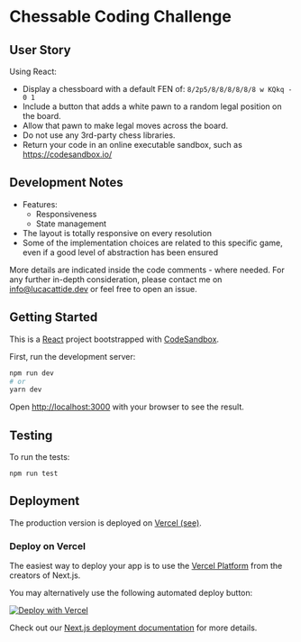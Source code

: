 # Chessable Coding Challenge

## User Story

Using React:

- Display a chessboard with a default FEN of: ```8/2p5/8/8/8/8/8/8 w KQkq - 0 1```
- Include a button that adds a white pawn to a random legal position on the board.
- Allow that pawn to make legal moves across the board.
- Do not use any 3rd-party chess libraries.
- Return your code in an online executable sandbox, such as https://codesandbox.io/

## Development Notes

- Features:
  - Responsiveness
  - State management
- The layout is totally responsive on every resolution
- Some of the implementation choices are related to this specific game, even if a good level of abstraction has been ensured

More details are indicated inside the code comments - where needed.
For any further in-depth consideration, please contact me on info@lucacattide.dev or feel free to open an issue.

## Getting Started

This is a [React](https://reactjs.org/) project bootstrapped with [CodeSandbox](https://codesandbox.io).

First, run the development server:

```bash
npm run dev
# or
yarn dev
```

Open [http://localhost:3000](http://localhost:3000) with your browser to see the result.

## Testing

To run the tests:

```
npm run test
```

## Deployment

The production version is deployed on [Vercel (see)](https://chessable-challenge.lucacattide.vercel.app/).

### Deploy on Vercel

The easiest way to deploy your app is to use the [Vercel Platform](https://vercel.com/import?utm_medium=default-template&filter=next.js&utm_source=create-next-app&utm_campaign=create-next-app-readme) from the creators of Next.js.

You may alternatively use the following automated deploy button:

[![Deploy with Vercel](https://vercel.com/button)](https://vercel.com/new/git/external?repository-url=https%3A%2F%2Fgithub.com%2Flucacattide%2Fchessable-challenge)

Check out our [Next.js deployment documentation](https://nextjs.org/docs/deployment) for more details.
